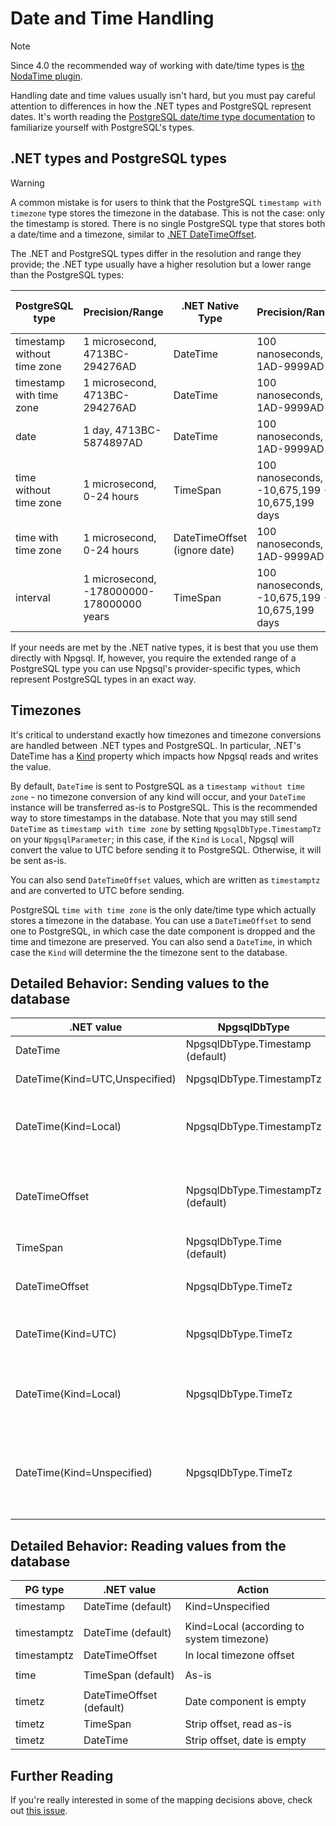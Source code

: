 # Date and Time Handling

> [!Note]
> Since 4.0 the recommended way of working with date/time types is [the NodaTime plugin](nodatime.md).

Handling date and time values usually isn't hard, but you must pay careful attention to differences in how the .NET types and PostgreSQL represent dates.
It's worth reading the [PostgreSQL date/time type documentation](http://www.postgresql.org/docs/current/static/datatype-datetime.html) to familiarize
yourself with PostgreSQL's types.

## .NET types and PostgreSQL types

> [!Warning]
> A common mistake is for users to think that the PostgreSQL `timestamp with timezone` type stores the timezone in the database. This is not the case: only the timestamp is stored. There is no single PostgreSQL type that stores both a date/time and a timezone, similar to [.NET DateTimeOffset](https://msdn.microsoft.com/en-us/library/system.datetimeoffset(v=vs.110).aspx).

The .NET and PostgreSQL types differ in the resolution and range they provide; the .NET type usually have a higher resolution but a lower range than the PostgreSQL types:

PostgreSQL type             | Precision/Range                           | .NET Native Type             | Precision/Range                                | Npgsql .NET Provider-Specific Type
----------------------------|-------------------------------------------|------------------------------|------------------------------------------------|-----------------------------------
timestamp without time zone | 1 microsecond, 4713BC-294276AD            | DateTime                     | 100 nanoseconds, 1AD-9999AD                    | NpgsqlDateTime
timestamp with time zone    | 1 microsecond, 4713BC-294276AD            | DateTime                     | 100 nanoseconds, 1AD-9999AD                    | NpgsqlDateTime
date                        | 1 day, 4713BC-5874897AD                   | DateTime                     | 100 nanoseconds, 1AD-9999AD                    | NpgsqlDate
time without time zone      | 1 microsecond, 0-24 hours                 | TimeSpan                     | 100 nanoseconds, -10,675,199 - 10,675,199 days | N/A
time with time zone         | 1 microsecond, 0-24 hours                 | DateTimeOffset (ignore date) | 100 nanoseconds, 1AD-9999AD                    | N/A
interval                    | 1 microsecond, -178000000-178000000 years | TimeSpan                     | 100 nanoseconds, -10,675,199 - 10,675,199 days | NpgsqlTimeSpan

If your needs are met by the .NET native types, it is best that you use them directly with Npgsql.
If, however, you require the extended range of a PostgreSQL type you can use Npgsql's provider-specific types, which represent PostgreSQL types in an exact way.

## Timezones

It's critical to understand exactly how timezones and timezone conversions are handled between .NET types and PostgreSQL.
In particular, .NET's DateTime has a [Kind](https://msdn.microsoft.com/en-us/library/system.datetime.kind(v=vs.110).aspx) property which impacts how
Npgsql reads and writes the value.

By default, `DateTime` is sent to PostgreSQL as a `timestamp without time zone` - no timezone conversion of any kind will occur, and your `DateTime` instance will be transferred as-is to PostgreSQL. This is the recommended way to store timestamps in the database. Note that you may still send `DateTime` as `timestamp with time zone` by setting `NpgsqlDbType.TimestampTz` on your `NpgsqlParameter`; in this case, if the `Kind` is `Local`, Npgsql will convert the value to UTC before sending it to PostgreSQL. Otherwise, it will be sent as-is.

You can also send `DateTimeOffset` values, which are written as `timestamptz` and are converted to UTC before sending.

PostgreSQL `time with time zone` is the only date/time type which actually stores a timezone in the database. You can use a `DateTimeOffset` to send one to PostgreSQL, in which case the date component is dropped and the time and timezone are preserved. You can also send a `DateTime`, in which case the `Kind` will determine the the timezone sent to the database.

## Detailed Behavior: Sending values to the database

.NET value                     | NpgsqlDbType                       | Action
-------------------------------|------------------------------------|--------------------------------------------------
DateTime                       | NpgsqlDbType.Timestamp (default)   | Send as-is
DateTime(Kind=UTC,Unspecified) | NpgsqlDbType.TimestampTz           | Send as-is
DateTime(Kind=Local)           | NpgsqlDbType.TimestampTz           | Convert to UTC locally before sending
                               |                                    |
DateTimeOffset                 | NpgsqlDbType.TimestampTz (default) | Convert to UTC locally before sending
                               |                                    |
TimeSpan                       | NpgsqlDbType.Time (default)        | Send as-is
                               |                                    |
DateTimeOffset                 | NpgsqlDbType.TimeTz                | Send time and timezone
DateTime(Kind=UTC)             | NpgsqlDbType.TimeTz                | Send time and UTC timezone
DateTime(Kind=Local)           | NpgsqlDbType.TimeTz                | Send time and local system timezone
DateTime(Kind=Unspecified)     | NpgsqlDbType.TimeTz                | Assume local, send time and local system timezone

## Detailed Behavior: Reading values from the database

PG type     | .NET value               | Action
------------|--------------------------|--------------------------------------------------
timestamp   | DateTime (default)       | Kind=Unspecified
            |                          |
timestamptz | DateTime (default)       | Kind=Local (according to system timezone)
timestamptz | DateTimeOffset           | In local timezone offset
            |                          |
time        | TimeSpan (default)       | As-is
            |                          |
timetz      | DateTimeOffset (default) | Date component is empty
timetz      | TimeSpan                 | Strip offset, read as-is
timetz      | DateTime                 | Strip offset, date is empty

## Further Reading

If you're really interested in some of the mapping decisions above, check out [this issue](https://github.com/npgsql/npgsql/issues/347).

